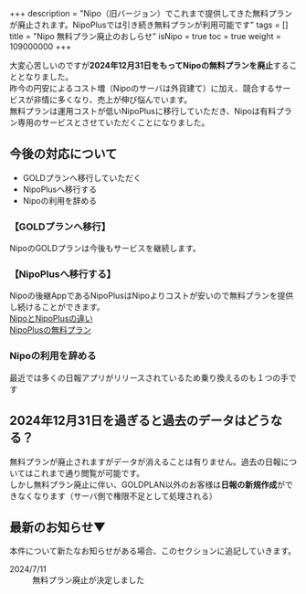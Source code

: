 +++
description = "Nipo（旧バージョン）でこれまで提供してきた無料プランが廃止されます。NipoPlusでは引き続き無料プランが利用可能です"
tags = []
title = "Nipo 無料プラン廃止のおしらせ"
isNipo = true
toc = true
weight = 109000000
+++


大変心苦しいのですが**2024年12月31日をもってNipoの無料プランを廃止**することとなりました。  
昨今の円安によるコスト増（Nipoのサーバは外貨建て）に加え、競合するサービスが非情に多くなり、売上が伸び悩んでいます。  
無料プランは運用コストが低いNipoPlusに移行していただき、Nipoは有料プラン専用のサービスとさせていただくことになりました。

## 今後の対応について

- GOLDプランへ移行していただく
- NipoPlusへ移行する
- Nipoの利用を辞める


### 【GOLDプランへ移行】

NipoのGOLDプランは今後もサービスを継続します。

### 【NipoPlusへ移行する】

Nipoの後継AppであるNipoPlusはNipoよりコストが安いので無料プランを提供し続けることができます。  
[NipoとNipoPlusの違い](/legacy/about/diff/)  
[NipoPlusの無料プラン](/docs/price/free/)  

### Nipoの利用を辞める

最近では多くの日報アプリがリリースされているため乗り換えるのも１つの手です

## 2024年12月31日を過ぎると過去のデータはどうなる？

無料プランが廃止されますがデータが消えることは有りません。過去の日報についてはこれまで通り閲覧が可能です。<br />
しかし無料プラン廃止に伴い、GOLDPLAN以外のお客様は<strong>日報の新規作成</strong>ができなくなります（サーバ側で権限不足として処理される）<br />


## 最新のお知らせ▼

本件について新たなお知らせがある場合、このセクションに追記していきます。

<dl class="basic">
<dt>2024/7/11</dt>
<dd>無料プラン廃止が決定しました</dd>
</dl>

